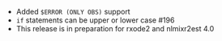 * Added `$ERROR (ONLY OBS)` support
* `if` statements can be upper or lower case #196
* This release is in preparation for rxode2 and nlmixr2est 4.0
